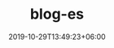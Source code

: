 ---
title: "blog-es"
date: 2019-10-29T13:49:23+06:00
draft: false

# meta description
description: "this is meta description"

# type
type : "blog-es"
---